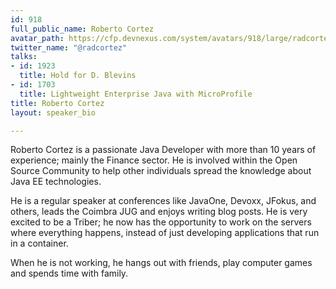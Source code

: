 ```yaml
---
id: 918
full_public_name: Roberto Cortez
avatar_path: https://cfp.devnexus.com/system/avatars/918/large/radcortez-high.jpg?1507765748
twitter_name: "@radcortez"
talks:
- id: 1923
  title: Hold for D. Blevins
- id: 1703
  title: Lightweight Enterprise Java with MicroProfile
title: Roberto Cortez
layout: speaker_bio

---
```

Roberto Cortez is a passionate  Java Developer with more than 10 years of experience; mainly the Finance sector. He is involved within the Open Source Community to help other individuals spread the knowledge about Java EE technologies.

He is a regular speaker at conferences like JavaOne, Devoxx, JFokus, and others, leads the Coimbra JUG and enjoys writing blog posts. He is very excited to be a Triber; he now has the opportunity to work on the servers where everything happens, instead of just developing applications that run in a container.

When he is not working, he hangs out with friends, play computer games and spends time with family.
